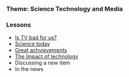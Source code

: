 ### Theme: Science Technology and Media


### Lessons

 - [Is TV bad for us?](./30-08-2022/readme.md)
 - [Science today](./04-09-2022/readme.md)
 - [Great achvievements](./02-09-2022/readme.md)
 - [The Impact of technology](./06-09-2022/readme.md)
 - Discussing a new item
 - In the news

